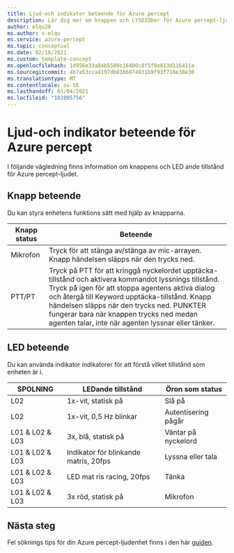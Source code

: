 ```yaml
---
title: Ljud-och indikator beteende för Azure percept
description: Lär dig mer om knappen och LYSDIODer för Azure percept-ljud
author: elqu20
ms.author: v-elqu
ms.service: azure-percept
ms.topic: conceptual
ms.date: 02/18/2021
ms.custom: template-concept
ms.openlocfilehash: 1d956e33a84b5509c16400c8f5f8e813d116411a
ms.sourcegitcommit: 4b7a53cca4197db8166874831b9f93f716e38e30
ms.translationtype: MT
ms.contentlocale: sv-SE
ms.lasthandoff: 03/04/2021
ms.locfileid: "102095756"
---
```

# <a name="azure-percept-audio-button-and-led-behavior"></a>Ljud-och indikator beteende för Azure percept

I följande vägledning finns information om knappens och LED ande tillstånd för Azure percept-ljudet.

## <a name="button-behavior"></a>Knapp beteende

Du kan styra enhetens funktions sätt med hjälp av knapparna.

|Knapp status|  Beteende|
|------------|----------|
|Mikrofon|  Tryck för att stänga av/stänga av mic-arrayen. Knapp händelsen släpps när den trycks ned.|
|PTT/PT|   Tryck på PTT för att kringgå nyckelordet upptäcka-tillstånd och aktivera kommandot lyssnings tillstånd. Tryck på igen för att stoppa agentens aktiva dialog och återgå till Keyword upptäcka-tillstånd. Knapp händelsen släpps när den trycks ned. PUNKTER fungerar bara när knappen trycks ned medan agenten talar, inte när agenten lyssnar eller tänker.|

## <a name="led-behavior"></a>LED beteende

Du kan använda indikator indikatorer för att förstå vilket tillstånd som enheten är i.

|SPOLNING|   LEDande tillstånd|  Öron som status|
|---|------------|----------------| 
|L02|   1x-vit, statisk på |Slå på |
|L02|   1x-vit, 0,5 Hz blinkar|  Autentisering pågår |
|L01 & L02 & L03|   3x, blå, statisk på|     Väntar på nyckelord|
|L01 & L02 & L03|   Indikator för blinkande matris, 20fps | Lyssna eller tala|
|L01 & L02 & L03|   LED mat ris racing, 20fps|    Tänka|
|L01 & L02 & L03|   3x röd, statisk på | Mikrofon|

## <a name="next-steps"></a>Nästa steg

Fel söknings tips för din Azure percept-ljudenhet finns i den här [guiden](./troubleshoot-audio-accessory-speech-module.md).
